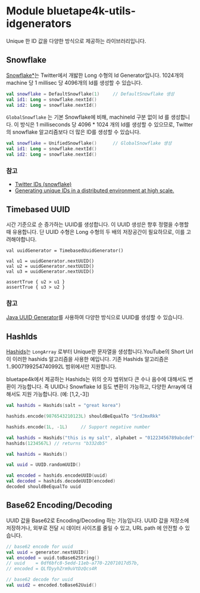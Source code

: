 # Module bluetape4k-utils-idgenerators

Unique 한 ID 값을 다양한 방식으로 제공하는 라이브러리입니다.

## Snowflake

[Snowflake*](https://developer.twitter.com/en/docs/basics/twitter-ids)는 Twitter에서 개밣한 Long 수형의 Id Generator입니다.
1024개의 machine 당 1 millisec 당 4096개의 Id를 생성할 수 있습니다.

```kotlin
val snowflake = DefaultSnowflake(1)     // DefaultSnowflake 생성
val id1: Long = snowflake.nextId()      
val id2: Long = snowflake.nextId()
```

`GlobalSnowflake` 는 기본 Snowflake에 비해, machineId 구분 없이 Id 를 생성합니다. 이 방식은 1 milliseconds 당 4096 * 1024 개의 Id를 생성할 수 있으므로,
Twitter의
snowflake 알고리즘보다 더 많은 ID를 생성할 수 있습니다.

```kotlin
val snowflake = UnifiedSnowflake()      // GlobalSnowflake 생성
val id1: Long = snowflake.nextId()      
val id2: Long = snowflake.nextId()
```

### 참고

* [Twitter IDs (snowflake)](https://developer.twitter.com/en/docs/basics/twitter-ids)
* [Generating unique IDs in a distributed environment at high scale.](https://www.callicoder.com/distributed-unique-id-sequence-number-generator/)

## Timebased UUID

시간 기준으로 순 증가하는 UUID를 생성합니다.
이 UUID 생성은 향후 정렬을 수행할 때 유용합니다.
단 UUID 수형은 Long 수형의 두 배의 저장공간이 필요하므로, 이를 고려해야합니다.

```
val uuidGenerator = TimebasedUuidGenerator()

val u1 = uuidGenerator.nextUUID()
val u2 = uuidGenerator.nextUUID()
val u3 = uuidGenerator.nextUUID()

assertTrue { u2 > u1 }
assertTrue { u3 > u2 }
```

### 참고

[Java UUID Generator](https://github.com/cowtowncoder/java-uuid-generator)를 사용하여 다양한 방식으로 UUID를 생성할 수 있습니다.

## HashIds

[Hashids](https://hashids.org)는 `LongArray` 로부터 Unique한 문자열을 생성합니다.YouTube의 Short Url이 이러한 hashids 알고리즘을 사용한 예입니다.
기존 Hashids 알고리즘은 1..9007199254740992L 범위에서만 지원합니다.

bluetape4k에서 제공하는 Hashids는 위의 숫자 범위보다 큰 수나 음수에 대해서도 변환이 가능합니다.
즉 UUID나 Snowflake Id 등도 변환이 가능하고, 다양한 Array에 대해서도 지원 가능합니다. (예: [1,2,-3])

```kotlin
val hashids = Hashids(salt = "great korea")

hashids.encode(9876543210123L) shouldBeEqualTo "5rdJmxRkk"

hashids.encode(1L, -1L)     // Support negative number
```

```kotlin
val hashids = Hashids("this is my salt", alphabet = "01223456789abcdef")
hashids(1234567L) // returns "b332db5"
```

```kotlin
val hashids = Hashids()

val uuid = UUID.randomUUID()

val encoded = hashids.encodeUUID(uuid)
val decoded = hashids.decodeUUID(encoded)
decoded shouldBeEqualTo uuid
```

## Base62 Encoding/Decoding

UUID 값을 Base62로 Encoding/Decoding 하는 기능입니다.
UUID 값을 저장소에 저장하거나, 외부로 전달 시 데이터 사이즈를 줄일 수 있고, URL path 에 안전할 수 있습니다.

```kotlin
// base62 encode for uuid
val uuid = generator.nextUUID()
val encoded = uuid.toBase62String()
// uuid    = 0df6bfc8-5edd-11eb-a770-22071017d57b,
// encoded = QLfDyyhZrm9uVtDzQcs4R

// base62 decode for uuid
val uuid2 = encoded.toBase62Uuid()
```
